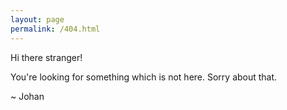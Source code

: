 ```yaml
---
layout: page
permalink: /404.html
---
```


Hi there stranger!

You're looking for something which is not here.
Sorry about that.

~ Johan